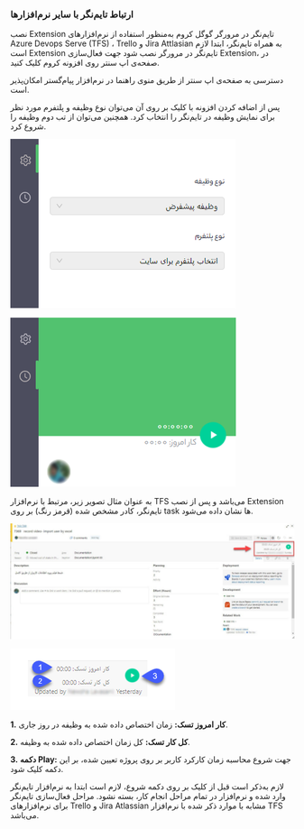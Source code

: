 
### ارتباط تایم‌نگر با سایر نرم‌افزارها

نصب Extension تایم‌نگر در مرورگر گوگل کروم
به‌منظور استفاده از نرم‌افزارهای Azure Devops Serve (TFS) ، Trello و Jira Attlasian به همراه تایم‌نگر، ابتدا لازم است Extension تایم‌نگر در مرورگر نصب شود جهت فعال‌سازی Extension، در صفحه‌ی اپ سنتر روی افزونه کروم کلیک کنید.

دسترسی به صفحه‌ی اپ سنتر از طریق منوی راهنما در نرم‌افزار پیام‌گستر امکان‌پذیر است.

پس از اضافه کردن افزونه با کلیک بر روی آن می‌توان نوع وظیفه و پلتفرم مورد نظر برای نمایش وظیفه در تایم‌نگر را انتخاب کرد. همچنین می‌توان از تب دوم وظیفه را شروع کرد.

![](5.png)


![](6.png) 


به عنوان مثال تصویر زیر، مرتبط با نرم‌افزار TFS می‌باشد و پس از نصب Extension تایم‌نگر، کادر مشخص شده (قرمز رنگ) بر روی task ها نشان داده می‌شود.
 
 
![](7.png)

![](8.png)


**1.**	**کار امروز تسک:** زمان اختصاص داده شده به وظیفه در روز جاری.

**2.**	**کل کار تسک:** کل زمان اختصاص داده شده به وظیفه.

**3.**	**دکمه Play:** جهت شروع محاسبه زمان کارکرد کاربر بر روی پروژه تعیین شده، بر این دکمه کلیک شود.

لازم به‌ذکر است قبل از کلیک بر روی دکمه شروع، لازم است ابتدا به نرم‌افزار تایم‌نگر وارد شده و نرم‌افزار در تمام مراحل انجام کار، بسته نشود. مراحل فعال‌سازی تایم‌نگر برای نرم‌افزارهای Trello و Jira Atlassian مشابه با موارد ذکر شده با نرم‌افزار TFS می‌باشد.

